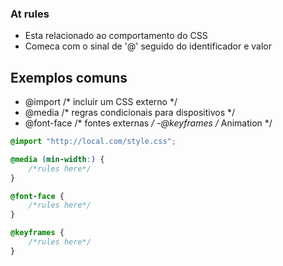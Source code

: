 ### At rules 

* Esta relacionado ao comportamento do CSS
* Comeca com o sinal de '@' seguido do identificador e valor 

## Exemplos comuns

- @import         /* incluir um CSS externo */
- @media          /* regras condicionais para dispositivos */
- @font-face      /* fontes externas */
-@keyframes       /* Animation */

```css
@import "http://local.com/style.css";

@media (min-width:) {
    /*rules here*/
}

@font-face {
    /*rules here*/
}

@keyframes {
    /*rules here*/
}